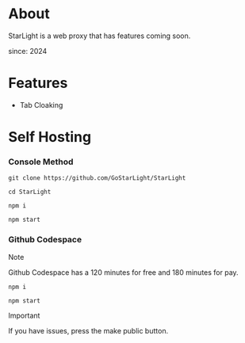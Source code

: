 

# About
StarLight is a web proxy that has features coming soon.


since: 2024
# Features

- Tab Cloaking

# Self Hosting

### Console Method

``` 
git clone https://github.com/GoStarLight/StarLight
```

``` 
cd StarLight
```

```
npm i
```

```
npm start
```

### Github Codespace
> [!NOTE]  
>  Github Codespace has a 120 minutes for free and 180 minutes for pay.

```
npm i
```

```
npm start
```
> [!IMPORTANT]  
> If you have issues, press the make public button.
